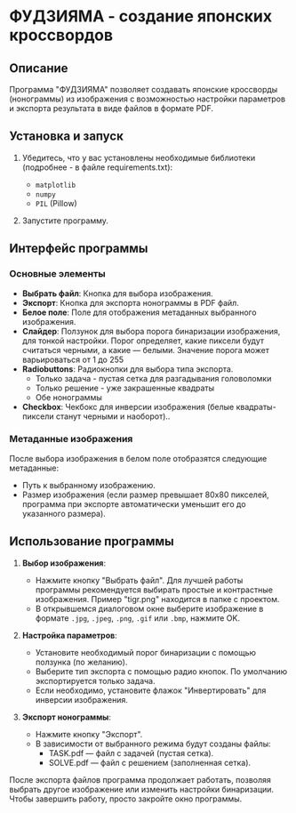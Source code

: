 # ФУДЗИЯМА - создание японских кроссвордов

## Описание

Программа "ФУДЗИЯМА" позволяет создавать японские кроссворды (нонограммы) из изображения с возможностью настройки параметров и экспорта результата в виде файлов в формате PDF.

## Установка и запуск

1. Убедитесь, что у вас установлены необходимые библиотеки (подробнее - в файле requirements.txt):
   - `matplotlib`
   - `numpy`
   - `PIL` (Pillow)

2. Запустите программу.

## Интерфейс программы

### Основные элементы

- **Выбрать файл**: Кнопка для выбора изображения.
- **Экспорт**: Кнопка для экспорта нонограммы в PDF файл.
- **Белое поле**: Поле для отображения метаданных выбранного изображения.
- **Слайдер**: Ползунок для выбора порога бинаризации изображения, для тонкой настройки. Порог определяет, какие пиксели будут считаться черными, а какие — белыми. Значение порога может варьироваться от 1 до 255
- **Radiobuttons**: Радиокнопки для выбора типа экспорта.
  - Только задача - пустая сетка для разгадывания головоломки
  - Только решение - уже закрашенные квадраты
  - Обе нонограммы
- **Checkbox**: Чекбокс для инверсии изображения (белые квадраты-пиксели станут черными и наоборот)..

### Метаданные изображения

После выбора изображения в белом поле отобразятся следующие метаданные:
- Путь к выбранному изображению.
- Размер изображения (если размер превышает 80x80 пикселей, программа при экспорте автоматически уменьшит его до указанного размера).

## Использование программы

1. **Выбор изображения**:
   - Нажмите кнопку "Выбрать файл". Для лучшей работы программы рекомендуется выбирать простые и контрастные изображения. Пример "tigr.png" находится в папке с проектом.
   - В открывшемся диалоговом окне выберите изображение в формате `.jpg`, `.jpeg`, `.png`, `.gif` или `.bmp`, нажмите OK.

2. **Настройка параметров**:
   - Установите необходимый порог бинаризации с помощью ползунка (по желанию).
   - Выберите тип экспорта с помощью радио кнопок. По умолчанию экспортируется только задача.
   - Если необходимо, установите флажок "Инвертировать" для инверсии изображения.

3. **Экспорт нонограммы**:
   - Нажмите кнопку "Экспорт".
   - В зависимости от выбранного режима будут созданы файлы:
     - TASK.pdf — файл с задачей (пустая сетка).
     - SOLVE.pdf — файл с решением (заполненная сетка).
    
После экспорта файлов программа продолжает работать, позволяя выбрать другое изображение или изменить настройки бинаризации. Чтобы завершить работу, просто закройте окно программы.

